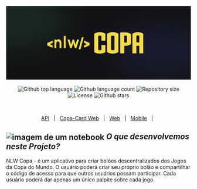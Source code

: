 <img id="top" src="./nlw-copa.png" alt="nlw-copa" height="200px" width="100%"/>

<p align="center">
  <img alt="Github top language" src="https://img.shields.io/github/languages/top/RodrigoLuigi/NLW-Copa?color=56BEB8">
  <img alt="Github language count" src="https://img.shields.io/github/languages/count/RodrigoLuigi/NLW-Copa?color=56BEB8">
  <img alt="Repository size" src="https://img.shields.io/github/repo-size/RodrigoLuigi/NLW-Copa?color=56BEB8">
  <img alt="License" src="https://img.shields.io/github/license/RodrigoLuigi/NLW-Copa?color=56BEB8">
  <img alt="Github stars" src="https://img.shields.io/github/stars/RodrigoLuigi/NLW-Copa?color=56BEB8" />
</p>

<br/>

<p align="center">
  <a href="#sobre">API</a> &#xa0; | &#xa0; 
  <a href="https://github.com/RodrigoLuigi/NLW-Copa/tree/main/copa-card #top">Copa-Card Web</a> &#xa0; | &#xa0;
  <a href="#-features">Web</a> &#xa0; | &#xa0;
  <a href="#-tecnologias">Mobile</a> &#xa0; | &#xa0;
</p>

## <img id="sobre" src="https://imgur.com/VhTBbHg.png" alt="imagem de um notebook" align="center" width="30px"> _**O que desenvolvemos neste Projeto?**_

NLW Copa - é um aplicativo para criar bolões descentralizados dos Jogos da Copa do Mundo. O usuário poderá criar seu próprio bolão e compartilhar o código de acesso para que outros usuários possam participar. Cada usuário poderá dar apenas um único palpite sobre cada jogo.
